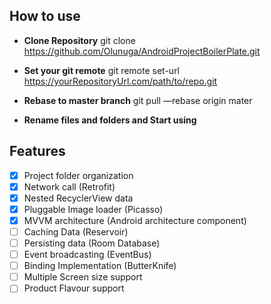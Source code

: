 ## How to use

- **Clone Repository** git clone https://github.com/Olunuga/AndroidProjectBoilerPlate.git

- **Set your git remote** git remote set-url https://yourRepositoryUrl.com/path/to/repo.git

- **Rebase to master branch** git pull —rebase origin mater

- **Rename files and folders and Start using**



## Features
- [x] Project folder organization
- [X] Network call (Retrofit)
- [x] Nested RecyclerView data
- [x] Pluggable Image loader (Picasso)
- [x] MVVM architecture (Android architecture component)
- [ ] Caching Data (Reservoir)
- [ ] Persisting data (Room Database)
- [ ] Event broadcasting (EventBus)
- [ ] Binding Implementation (ButterKnife)
- [ ] Multiple Screen size support
- [ ] Product Flavour support

